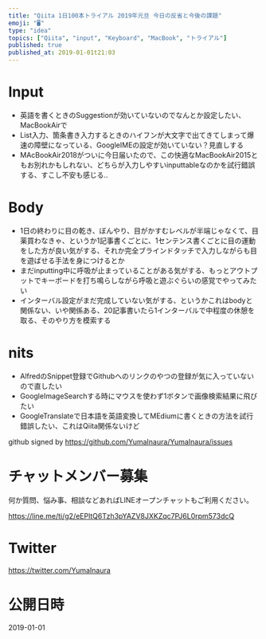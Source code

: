 ```yaml
---
title: "Qiita 1日100本トライアル 2019年元旦 今日の反省と今後の課題"
emoji: "🖥"
type: "idea"
topics: ["Qiita", "input", "Keyboard", "MacBook", "トライアル"]
published: true
published_at: 2019-01-01t21:03
---
```


# Input

- 英語を書くときのSuggestionが効いていないのでなんとか設定したい、MacBookAirで
- List入力、箇条書き入力するときのハイフンが大文字で出てきてしまって爆速の障壁になっている、GoogleIMEの設定が効いていない？見直しする
- MAcBookAir2018がついに今日届いたので、この快適なMacBookAir2015ともお別れかもしれない、どちらが入力しやすいinputtableなのかを試行錯誤する、すこし不安も感じる‥

# Body

- 1日の終わりに目の乾き、ぼんやり、目がかすむレベルが半端じゃなくて、目薬買わなきゃ、というか1記事書くごとに、1センテンス書くごとに目の運動をした方が良い気がする、それか完全ブラインドタッチで入力しながらも目を遊ばせる手法を身につけるとか
- まだinputting中に呼吸が止まっていることがある気がする、もっとアウトプットでキーボードを打ち鳴らしながら呼吸と遊ぶぐらいの感覚でやってみたい
- インターバル設定がまだ完成していない気がする、というかこれはbodyと関係ない、いや関係ある、20記事書いたら1インターバルで中程度の休憩を取る、そのやり方を模索する

# nits

- AlfredのSnippet登録でGithubへのリンクのやつの登録が気に入っていないので直したい
- GoogleImageSearchする時にマウスを使わず1ボタンで画像検索結果に飛びたい
- GoogleTranslateで日本語を英語変換してMEdiumに書くときの方法を試行錯誤したい、これはQiita関係ないけど

github signed by https://github.com/YumaInaura/YumaInaura/issues








<!-- Update From Qiita API -->

# チャットメンバー募集


何か質問、悩み事、相談などあればLINEオープンチャットもご利用ください。

https://line.me/ti/g2/eEPltQ6Tzh3pYAZV8JXKZqc7PJ6L0rpm573dcQ





# Twitter


https://twitter.com/YumaInaura


<!-- Update From Qiita API -->



# 公開日時

2019-01-01
